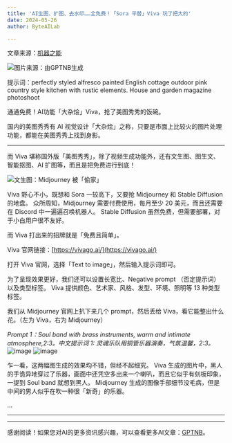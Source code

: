 ```yaml
---
title: 'AI生图、扩图、去水印……全免费！「Sora 平替」Viva 玩了把大的'
date: 2024-05-26
author: ByteAILab

---
```


文章来源：[机器之能](https://mp.weixin.qq.com/s/AthP2vMTfZJPKE2G96LtGQ)

![图片来源：由GPTNB生成](http://www.jesonc.com/upload/3B33CB85B496C0CB6FBA4C2BD79320AD/1716530971014/Fk7-Cw3MkolLa2LlmHQdwjGh-5u6.jpg)

提示词：perfectly styled alfresco painted English cottage outdoor pink country style kitchen with rustic elements. House and garden magazine photoshoot

通通免费！AI功能「大杂烩」Viva，抢了美图秀秀的饭碗。

国内的美图秀秀有 AI 视觉设计「大杂烩」之称，只要是市面上比较火的图片处理功能，都能在美图秀秀上找到身影。

---


而 Viva 堪称国外版「美图秀秀」，除了视频生成功能外，还有文生图、图生文、智能抠图、AI 扩图等，而且是把免费进行到底！

![文生图：Midjourney 被「偷家」](http://www.jesonc.com/FqF-R0yvCGpeamXWheKZmNw_tTk3)

Viva 野心不小，既想和 Sora 一较高下，又要抢 Midjourney 和 Stable Diffusion 的地盘。
众所周知，Midjourney 需要付费使用，每月至少 20 美元，而且还需要在 Discord 中一遍遍召唤机器人。
Stable Diffusion 虽然免费，但需要部署，对于小白用户很不友好。

而 Viva 打出来的招牌就是「免费且简单」。

Viva 官网链接：[https://vivago.ai/](https://vivago.ai/)

打开 Viva 官网，选择「Text to image」，然后输入提示词即可。

为了呈现效果更好，我们还可以设置长宽比、Negative prompt （否定提示词）以及类型标签。
Viva 提供颜色、艺术家、风格、发型、环境、照明等 13 种类型标签。

我们从 Midjourney 官网上扒下来几个 prompt，然后丢给 Viva，看它能整出什么花。（左为 Viva，右为 Midjourney）

*Prompt 1：Soul band with brass instruments, warm and intimate atmosphere,2:3。中文提示词 1: 灵魂乐队用铜管乐器演奏，气氛温馨，2:3。*
![image](http://www.jesonc.com/Flsr9Cb2f1lJOGxznxteMb1DJChn)
![image](http://www.jesonc.com/FqlQRJYryJ3Ac05AG-BIr7_j_ViM)

乍一看，这两幅图生成的效果均不错，但经不起细究。
Viva 生成的图片中，黑人的手诡异地穿过了乐器，画面中还凭空多出来一个喇叭，而且它似乎有刻板印象，一提到 Soul band 就想到黑人。
Midjourney 生成的图像手部细节没毛病，但是中间的男人似乎在吹一种很「新奇」的乐器。

...

---
---
感谢阅读！如果您对AI的更多资讯感兴趣，可以查看更多AI文章：[GPTNB](https://gptnb.com)。